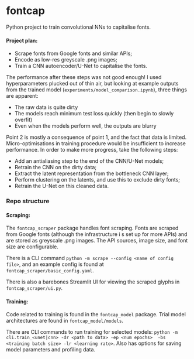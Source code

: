 # fontcap

Python project to train convolutional NNs to capitalise fonts.

#### Project plan:

* Scrape fonts from Google fonts and similar APIs;
* Encode as low-res greyscale .png images;
* Train a CNN autoencoder/U-Net to capitalise the fonts.

The performance after these steps was not good enough! I used hyperparameters plucked out of thin air, but looking at example outputs from the trained model (`experiments/model_comparison.ipynb`), three things are apparent:
* The raw data is quite dirty
* The models reach minimum test loss quickly (then begin to slowly overfit)
* Even when the models perform well, the outputs are blurry

Point 2 is mostly a consequence of point 1, and the fact that data is limited. Micro-optimisations in training procedure would be insufficient to increase performance. 
In order to make more progress, take the following steps:

* Add an antialiasing step to the end of the CNN/U-Net models;
* Retrain the CNN on the dirty data;
* Extract the latent representation from the bottleneck CNN layer;
* Perform clustering on the latents, and use this to exclude dirty fonts;
* Retrain the U-Net on this cleaned data.

### Repo structure

#### Scraping:

The `fontcap_scraper` package handles font scraping. Fonts are scraped from Google fonts (although the infrastructure i
s set up for more APIs) and are stored as greyscale .png images. The API sources, image size, and font size are configurable.

There is a CLI command `python -m scrape --config <name of config file>`, and an example config is found at `fontcap_scraper/basic_config.yaml`.

There is also a barebones Streamlit UI for viewing the scraped glyphs in `fontcap_scraper/ui.py`.

#### Training:

Code related to training is found in the `fontcap_model` package. Trial model architectures are found in `fontcap_model/models`.

There are CLI commands to run training for selected models: `python -m cli.train_<unet|cnn> -dr <path to data> -ep <num epochs> 
-bs <training batch size> -lr <learning rate>`. Also has options for saving model parameters and profiling data.
